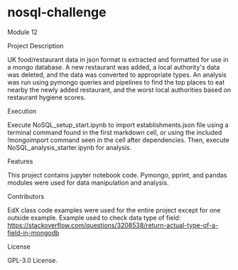 # nosql-challenge
Module 12

Project Description

UK food/restaurant data in json format is extracted and formatted for use in a mongo database. A new restaurant was added, a local authority's data was deleted, and the data was converted to appropriate types. An analysis was run using pymongo queries and pipelines to find the top places to eat nearby the newly added restaurant, and the worst local authorities based on restaurant hygiene scores.

Execution

Execute NoSQL_setup_start.ipynb to import establishments.json file using a terminal command found in the first markdown cell, or using the included !mongoimport command seen in the cell after dependencies. Then, execute NoSQL_analysis_starter.ipynb for analysis.

Features

This project contains jupyter notebook code. Pymongo, pprint, and pandas modules were used for data manipulation and analysis.

Contributors

EdX class code examples were used for the entire project except for one outside example. Example used to check data type of field: https://stackoverflow.com/questions/3208538/return-actual-type-of-a-field-in-mongodb

License

GPL-3.0 License.
